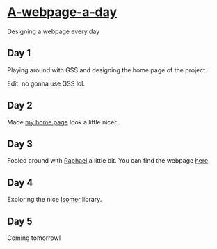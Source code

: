 # [A-webpage-a-day](http://themoechaieb.com/A-webpage-a-day/index.html)

Designing a webpage every day

## Day 1

Playing around with GSS and designing the home page of the project.

Edit. no gonna use GSS lol.

## Day 2

Made [my home page](http://themoechaieb.com) look a little nicer.

## Day 3

Fooled around with [Raphael](http://raphaeljs.com/) a little bit. You can find the webpage [here](http://themoechaieb.com/A-webpage-a-day/day3/raphael.html).

## Day 4

Exploring the nice [Isomer](http://jdan.github.io/isomer/) library.

## Day 5

Coming tomorrow!
